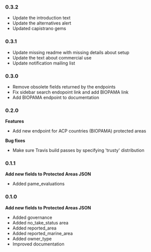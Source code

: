 ### 0.3.2

* Update the introduction text
* Update the alternatives alert
* Updated capistrano gems

### 0.3.1

* Update missing readme with missing details about setup
* Update the text about commercial use
* Update notification mailing list

### 0.3.0

* Remove obsolete fields returned by the endpoints
* Fix sidebar search endopoint link and add BIOPAMA link
* Add BIOPAMA endpoint to documentation

### 0.2.0

**Features**

* Add new endpoint for ACP countries (BIOPAMA) protected areas

**Bug fixes**

* Make sure Travis build passes by specifying 'trusty' distribution

### 0.1.1

**Add new fields to Protected Areas JSON**

* Added pame_evaluations

### 0.1.0

**Add new fields to Protected Areas JSON**

* Added governance
* Added no_take_status area
* Added reported_area
* Added reported_marine_area
* Added owner_type
* Improved documentation
